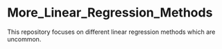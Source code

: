 # More_Linear_Regression_Methods
This repository focuses on different linear regression methods which are uncommon.
